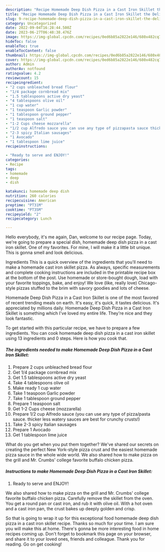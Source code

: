```yaml
---
description: "Recipe Homemade Deep Dish Pizza in a Cast Iron Skillet the Delicious"
title: "Recipe Homemade Deep Dish Pizza in a Cast Iron Skillet the Delicious"
slug: 9-recipe-homemade-deep-dish-pizza-in-a-cast-iron-skillet-the-delicious
category: Uncategorized
date: 2022-09-04T16:28:44.500Z
date: 2023-06-27T06:48:38.476Z
image: https://img-global.cpcdn.com/recipes/0ed6b85a2822e146/680x482cq70/homemade-deep-dish-pizza-in-a-cast-iron-skillet-recipe-main-photo.jpg
hideToc: false
enableToc: true
enableTocContent: false
thumbnail: https://img-global.cpcdn.com/recipes/0ed6b85a2822e146/680x482cq70/homemade-deep-dish-pizza-in-a-cast-iron-skillet-recipe-main-photo.jpg
cover: https://img-global.cpcdn.com/recipes/0ed6b85a2822e146/680x482cq70/homemade-deep-dish-pizza-in-a-cast-iron-skillet-recipe-main-photo.jpg
author: Admin
authorAv: notfound
ratingvalue: 4.2
reviewcount: 15
recipeingredient:
- "2 cups unbleached bread flour"
- "1/4 package cornbread mix"
- "1.5 tablespoons active dry yeast"
- "4 tablespoons olive oil"
- "1 cup water"
- "1 teaspoon Garlic powder"
- "1 tablespoon ground pepper"
- "1 teaspoon salt"
- "1-2 Cups cheese mozzarella"
- "1/2 cup Alfredo sauce you can use any type of pizzapasta sauce thicker less watery sauces are best for crunchy crusts"
- "2-3 spicy Italian sausages"
- "1 Avocado"
- "1 tablespoon lime juice"
recipeinstructions:

- "Ready to serve and ENJOY!"
categories:
- Recipe
tags:
- homemade
- deep
- dish

katakunci: homemade deep dish 
nutrition: 260 calories
recipecuisine: American
preptime: "PT31M"
cooktime: "PT35M"
recipeyield: "2"
recipecategory: Lunch

---
```



Hello everybody, it's me again, Dan, welcome to our recipe page. Today, we're going to prepare a special dish, homemade deep dish pizza in a cast iron skillet. One of my favorites. For mine, I will make it a little bit unique. This is gonna smell and look delicious.

Ingredients This is a quick overview of the ingredients that you&#39;ll need to make a homemade cast iron skillet pizza. As always, specific measurements and complete cooking instructions are included in the printable recipe box at the bottom of the post. Use homemade or store-bought dough, load with your favorite toppings, bake, and enjoy! We love (like, really love) Chicago-style pizzas stuffed to the brim with savory goodies and lots of cheese.

Homemade Deep Dish Pizza in a Cast Iron Skillet is one of the most favored of recent trending meals on earth. It's easy, it's quick, it tastes delicious. It's appreciated by millions daily. Homemade Deep Dish Pizza in a Cast Iron Skillet is something which I've loved my entire life. They're nice and they look fantastic.


To get started with this particular recipe, we have to prepare a few ingredients. You can cook homemade deep dish pizza in a cast iron skillet using 13 ingredients and 0 steps. Here is how you cook that.

<!--inarticleads1-->

##### The ingredients needed to make Homemade Deep Dish Pizza in a Cast Iron Skillet:

1. Prepare 2 cups unbleached bread flour
1. Get 1/4 package cornbread mix
1. Get 1.5 tablespoons active dry yeast
1. Take 4 tablespoons olive oil
1. Make ready 1 cup water
1. Take 1 teaspoon Garlic powder
1. Take 1 tablespoon ground pepper
1. Prepare 1 teaspoon salt
1. Get 1-2 Cups cheese (mozzarella)
1. Prepare 1/2 cup Alfredo sauce (you can use any type of pizza/pasta sauce. thicker less watery sauces are best for crunchy crusts!)
1. Take 2-3 spicy Italian sausages
1. Prepare 1 Avocado
1. Get 1 tablespoon lime juice


What do you get when you put them together? We&#39;ve shared our secrets on creating the perfect New York-style pizza crust and the easiest homemade pizza sauce in the whole wide world. We also shared how to make pizza on the grill and Mr. Crumbs&#39; college favorite buffalo chicken pizza. 

<!--inarticleads2-->

##### Instructions to make Homemade Deep Dish Pizza in a Cast Iron Skillet:


1. Ready to serve and ENJOY!

We also shared how to make pizza on the grill and Mr. Crumbs&#39; college favorite buffalo chicken pizza. Carefully remove the skillet from the oven. You get a round pan or cast iron, and rub it with olive oil. With a hot oven and a cast iron pan, the crust bakes up deeply golden and crisp. 

So that is going to wrap it up for this exceptional food homemade deep dish pizza in a cast iron skillet recipe. Thanks so much for your time. I am sure you will make this at home. There's gonna be more interesting food in home recipes coming up. Don't forget to bookmark this page on your browser, and share it to your loved ones, friends and colleague. Thank you for reading. Go on get cooking!

